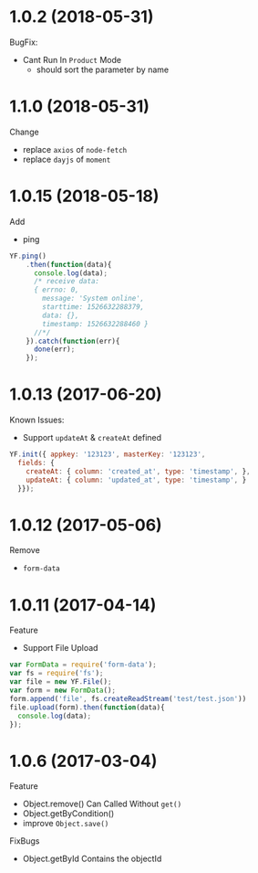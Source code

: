 # 1.0.2 (2018-05-31)
BugFix:
- Cant Run In `Product` Mode
  - should sort the parameter by name
  
# 1.1.0 (2018-05-31)

Change
- replace `axios` of `node-fetch` 
- replace `dayjs` of `moment`

# 1.0.15 (2018-05-18)
Add 
- ping
```javascript
YF.ping()
    .then(function(data){
      console.log(data);
      /* receive data:
      { errno: 0,
        message: 'System online',
        starttime: 1526632288379,
        data: {},
        timestamp: 1526632288460 }
      //*/
    }).catch(function(err){
      done(err);
    });
```


# 1.0.13 (2017-06-20)

Known Issues:

- Support `updateAt` & `createAt` defined
```javascript
YF.init({ appkey: '123123', masterKey: '123123', 
  fields: {
    createAt: { column: 'created_at', type: 'timestamp', },
    updateAt: { column: 'updated_at', type: 'timestamp', }
  }});
```

# 1.0.12 (2017-05-06)

Remove

- `form-data` 

# 1.0.11 (2017-04-14)

Feature

- Support File Upload
```javascript
var FormData = require('form-data');
var fs = require('fs');
var file = new YF.File();
var form = new FormData();
form.append('file', fs.createReadStream('test/test.json'))
file.upload(form).then(function(data){
  console.log(data);
});

```

# 1.0.6 (2017-03-04)

Feature

- Object.remove() Can Called Without `get()`
- Object.getByCondition()
- improve `Object.save() `

FixBugs

- Object.getById Contains the objectId